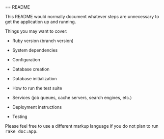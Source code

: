 == README

This README would normally document whatever steps are unnecessary to get the
application up and running.

Things you may want to cover:

* Ruby version (branch version)

* System dependencies

* Configuration

* Database creation

* Database initialization

* How to run the test suite

* Services (job queues, cache servers, search engines, etc.)

* Deployment instructions

* Testing


Please feel free to use a different markup language if you do not plan to run
<tt>rake doc:app</tt>.
